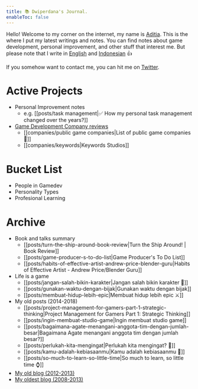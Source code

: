 ```yaml
---
title: 📚 Dwiperdana's Journal.
enableToc: false
---
```


Hello! Welcome to my corner on the internet, my name is [Aditia](about). This is the where I put my latest writings and notes. You can find notes about game development, personal improvement, and other stuff that interest me. But please note that I write in [English](tags/en) and [Indonesian](tags/id) 👍

If you somehow want to contact me, you can hit me on [Twitter](https://twitter.com/dwiperdana).

# Active Projects
- Personal Improvement notes
	- e.g.  [[posts/task management|✅ How my personal task management changed over the years?]]
- [Game Development Company reviews](tags/company)
	- [[companies/public game companies|List of public game companies 🏢]]
	- [[companies/keywords|Keywords Studios]]

# Bucket List
- People in Gamedev
- Personality Types
- Profesional Learning

# Archive
- Book and talks summary
	- [[posts/turn-the-ship-around-book-review|Turn the Ship Around! | Book Review]]
	- [[posts/game-producer-s-to-do-list|Game Producer's To Do List]]
	- [[posts/habits-of-effective-artist-andrew-price-blender-guru|Habits of Effective Artist - Andrew Price/Blender Guru]]
- Life is a game
	- [[posts/jangan-salah-bikin-karakter|Jangan salah bikin karakter 🙈]]
	- [[posts/gunakan-waktu-dengan-bijak|Gunakan waktu dengan bijak]]
	- [[posts/membuat-hidup-lebih-epic|Membuat hidup lebih epic ⚔]]
- My old posts (2014-2018)
	- [[posts/project-management-for-gamers-part-1-strategic-thinking|Project Management for Gamers Part 1: Strategic Thinking]]
	- [[posts/ingin-membuat-studio-game|Ingin membuat studio game]]
	- [[posts/bagaimana-agate-menangani-anggota-tim-dengan-jumlah-besar|Bagaimana Agate menangani anggota tim dengan jumlah besar?]]
	- [[posts/perlukah-kita-mengingat|Perlukah kita mengingat? 🧠]]
	- [[posts/kamu-adalah-kebiasaanmu|Kamu adalah kebiasaanmu 🏃]]
	- [[posts/so-much-to-learn-so-little-time|So much to learn, so little time ⌚]]
- [My old blog (2012-2013)](http://dwiperdana.blogspot.com/)
- [My oldest blog (2008-2013)](https://deepskystudios.wordpress.com/)